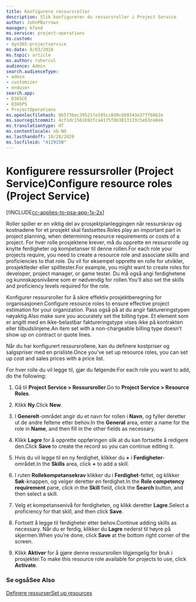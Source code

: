 ```yaml
---
title: Konfigurere ressursroller
description: Slik konfigurerer du ressursroller i Project Service
author: JohnPBurrows
manager: kfend
ms.service: project-operations
ms.custom:
- dyn365-projectservice
ms.date: 8/03/2018
ms.topic: article
ms.author: ruhercul
audience: Admin
search.audienceType:
- admin
- customizer
- enduser
search.app:
- D365CE
- D365PS
- ProjectOperations
ms.openlocfilehash: 0b573bec395217e105cc8d9c669343e37ff6662e
ms.sourcegitcommit: 4cf1dc1561b92fca4175f0b3813133c5e63ce8e6
ms.translationtype: HT
ms.contentlocale: nb-NO
ms.lasthandoff: 10/28/2020
ms.locfileid: "4129150"
---
```

# <a name="configure-resource-roles-project-service"></a><span data-ttu-id="eaed5-103">Konfigurere ressursroller (Project Service)</span><span class="sxs-lookup"><span data-stu-id="eaed5-103">Configure resource roles (Project Service)</span></span>

[!INCLUDE[cc-applies-to-psa-app-1x-2x](../includes/cc-applies-to-psa-app-1x-2x.md)]

<span data-ttu-id="eaed5-104">Roller spiller er en viktig del av prosjektplanleggingen når ressurskrav og kostnadene for et prosjekt skal fastsettes.</span><span class="sxs-lookup"><span data-stu-id="eaed5-104">Roles play an important part in project planning, when determining resource requirements or costs of a project.</span></span> <span data-ttu-id="eaed5-105">For hver rolle prosjektene krever, må du opprette en ressursrolle og knytte ferdigheter og kompetanser til denne rollen.</span><span class="sxs-lookup"><span data-stu-id="eaed5-105">For each role your projects require, you need to create a resource role and associate skills and proficiencies to that role.</span></span> <span data-ttu-id="eaed5-106">Du vil for eksempel opprette en rolle for utvikler, prosjektleder eller spilltester.</span><span class="sxs-lookup"><span data-stu-id="eaed5-106">For example, you might want to create roles for developer, project manager, or game tester.</span></span> <span data-ttu-id="eaed5-107">Du må også angi ferdighetene og kunnskapsnivåene som er nødvendig for rollen.</span><span class="sxs-lookup"><span data-stu-id="eaed5-107">You’ll also set the skills and proficiency levels required for the role.</span></span>  
  
 <span data-ttu-id="eaed5-108">Konfigurer ressursroller for å sikre effektiv prosjektberegning for organisasjonen.</span><span class="sxs-lookup"><span data-stu-id="eaed5-108">Configure resource roles to ensure effective project estimation for your organization.</span></span>  <span data-ttu-id="eaed5-109">Pass også på at du angir faktureringstypen nøyaktig.</span><span class="sxs-lookup"><span data-stu-id="eaed5-109">Also make sure you accurately set the billing type.</span></span> <span data-ttu-id="eaed5-110">Et element som er angitt med en ikke-belastbar faktureringstype vises ikke på kontrakten eller tilbudslinjene.</span><span class="sxs-lookup"><span data-stu-id="eaed5-110">An item set with a non-chargeable billing type doesn’t show up on contract or quote lines.</span></span>  
  
 <span data-ttu-id="eaed5-111">Når du har konfigurert ressursrollene, kan du definere kostpriser og salgspriser med en prisliste.</span><span class="sxs-lookup"><span data-stu-id="eaed5-111">Once you’ve set up resource roles, you can set up cost and sales prices with a price list.</span></span>  
  
 <span data-ttu-id="eaed5-112">For hver rolle du vil legge til, gjør du følgende:</span><span class="sxs-lookup"><span data-stu-id="eaed5-112">For each role you want to add, do the following:</span></span>  
  
1.  <span data-ttu-id="eaed5-113">Gå til **Project Service > Ressursroller**.</span><span class="sxs-lookup"><span data-stu-id="eaed5-113">Go to **Project Service > Resource Roles**.</span></span>  
  
2.  <span data-ttu-id="eaed5-114">Klikk **Ny**.</span><span class="sxs-lookup"><span data-stu-id="eaed5-114">Click **New**.</span></span>  
  
3.  <span data-ttu-id="eaed5-115">I **Generelt**-området angir du et navn for rollen i **Navn**, og fyller deretter ut de andre feltene etter behov.</span><span class="sxs-lookup"><span data-stu-id="eaed5-115">In the **General** area, enter a name for the role in **Name**, and then fill in the other fields as necessary.</span></span>  
  
4.  <span data-ttu-id="eaed5-116">Klikk **Lagre** for å opprette oppføringen slik at du kan fortsette å redigere den.</span><span class="sxs-lookup"><span data-stu-id="eaed5-116">Click **Save** to create the record so you can continue editing it.</span></span>  
  
5.  <span data-ttu-id="eaed5-117">Hvis du vil legge til en ny ferdighet, klikker du **+** i **Ferdigheter**-området.</span><span class="sxs-lookup"><span data-stu-id="eaed5-117">In the **Skills** area, click **+** to add a skill.</span></span>  
  
6.  <span data-ttu-id="eaed5-118">I ruten **Rollekompetansekrav** klikker du i **Ferdighet**-feltet, og klikker **Søk**-knappen, og velger deretter en ferdighet.</span><span class="sxs-lookup"><span data-stu-id="eaed5-118">In the **Role competency requirement** pane, click in the **Skill** field, click the **Search** button, and then select a skill.</span></span>  
  
7.  <span data-ttu-id="eaed5-119">Velg et kompetansenivå for ferdigheten, og klikk deretter **Lagre**.</span><span class="sxs-lookup"><span data-stu-id="eaed5-119">Select a proficiency for that skill, and then click **Save**.</span></span>  
  
8.  <span data-ttu-id="eaed5-120">Fortsett å legge til ferdigheter etter behov.</span><span class="sxs-lookup"><span data-stu-id="eaed5-120">Continue adding skills as necessary.</span></span> <span data-ttu-id="eaed5-121">Når du er ferdig, klikker du **Lagre** nederst til høyre på skjermen.</span><span class="sxs-lookup"><span data-stu-id="eaed5-121">When you’re done, click **Save** at the bottom right corner of the screen.</span></span>  
  
9. <span data-ttu-id="eaed5-122">Klikk **Aktiver** for å gjøre denne ressursrollen tilgjengelig for bruk i prosjekter.</span><span class="sxs-lookup"><span data-stu-id="eaed5-122">To make this resource role available for projects to use, click **Activate**.</span></span>  
  
### <a name="see-also"></a><span data-ttu-id="eaed5-123">Se også</span><span class="sxs-lookup"><span data-stu-id="eaed5-123">See Also</span></span>  
 [<span data-ttu-id="eaed5-124">Definere ressurser</span><span class="sxs-lookup"><span data-stu-id="eaed5-124">Set up resources</span></span>](../psa/set-up-resources.md)
